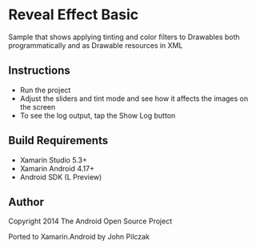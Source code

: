 Reveal Effect Basic
==============

Sample that shows applying tinting and color filters to Drawables both programmatically and as Drawable resources in XML

Instructions
------------

* Run the project
* Adjust the sliders and tint mode and see how it affects the images on the screen
* To see the log output, tap the Show Log button

Build Requirements
------------------
* Xamarin Studio 5.3+
* Xamarin Android 4.17+
* Android SDK (L Preview)

Author
------ 
Copyright 2014 The Android Open Source Project

Ported to Xamarin.Android by John Pilczak
